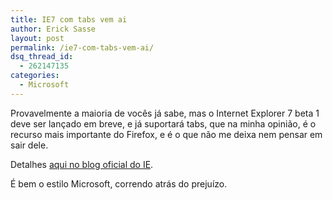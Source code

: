 ```yaml
---
title: IE7 com tabs vem ai
author: Erick Sasse
layout: post
permalink: /ie7-com-tabs-vem-ai/
dsq_thread_id:
  - 262147135
categories:
  - Microsoft
---
```

Provavelmente a maioria de voc&ecirc;s j&aacute; sabe, mas o Internet Explorer 7 beta 1 deve ser lan&ccedil;ado em breve, e j&aacute; suportar&aacute; tabs, que na minha opini&atilde;o, &eacute; o recurso mais importante do Firefox, e &eacute; o que n&atilde;o me deixa nem pensar em sair dele.

Detalhes [aqui no blog oficial do IE][1].

&Eacute; bem o estilo Microsoft, correndo atr&aacute;s do preju&iacute;zo.

 [1]: http://blogs.msdn.com/ie/archive/2005/05/26/422103.aspx